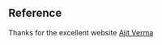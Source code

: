 ## Reference 
Thanks for the excellent website [Ajit Verma](https://github.com/AjitVerma15/Interactive-Portfolio)

